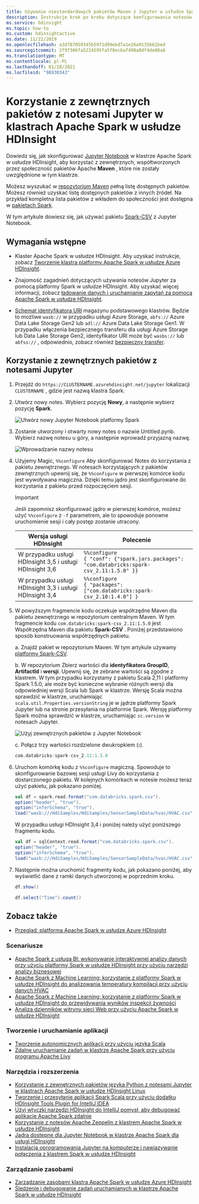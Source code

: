 ```yaml
---
title: Używanie niestandardowych pakietów Maven z Jupyter w usłudze Spark — Azure HDInsight
description: Instrukcje krok po kroku dotyczące konfigurowania notesów Jupyter dostępnych z klastrami usługi HDInsight Spark do używania niestandardowych pakietów Maven.
ms.service: hdinsight
ms.topic: how-to
ms.custom: hdinsightactive
ms.date: 11/22/2019
ms.openlocfilehash: a3d787059345b5971d99ebd7a1e26a9135b61bed
ms.sourcegitcommit: 2f9f306fa5224595fa5f8ec6af498a0df4de08a8
ms.translationtype: MT
ms.contentlocale: pl-PL
ms.lasthandoff: 01/28/2021
ms.locfileid: "98930343"
---
```

# <a name="use-external-packages-with-jupyter-notebooks-in-apache-spark-clusters-on-hdinsight"></a>Korzystanie z zewnętrznych pakietów z notesami Jupyter w klastrach Apache Spark w usłudze HDInsight

Dowiedz się, jak skonfigurować [Jupyter Notebook](https://jupyter.org/) w klastrze Apache Spark w usłudze HDInsight, aby korzystać z zewnętrznych, współtworzonych przez społeczność pakietów Apache **Maven** , które nie zostały uwzględnione w tym klastrze.

Możesz wyszukać w [repozytorium Maven](https://search.maven.org/) pełną listę dostępnych pakietów. Możesz również uzyskać listę dostępnych pakietów z innych źródeł. Na przykład kompletna lista pakietów z wkładem do społeczności jest dostępna w [pakietach Spark](https://spark-packages.org/).

W tym artykule dowiesz się, jak używać pakietu [Spark-CSV](https://search.maven.org/#artifactdetails%7Ccom.databricks%7Cspark-csv_2.10%7C1.4.0%7Cjar) z Jupyter Notebook.

## <a name="prerequisites"></a>Wymagania wstępne

* Klaster Apache Spark w usłudze HDInsight. Aby uzyskać instrukcje, zobacz [Tworzenie klastra platformy Apache Spark w usłudze Azure HDInsight](apache-spark-jupyter-spark-sql.md).

* Znajomość zagadnień dotyczących używania notesów Jupyter za pomocą platformy Spark w usłudze HDInsight. Aby uzyskać więcej informacji, zobacz [ładowanie danych i uruchamianie zapytań za pomocą Apache Spark w usłudze HDInsight](./apache-spark-load-data-run-query.md).

* [Schemat identyfikatora URI](../hdinsight-hadoop-linux-information.md#URI-and-scheme) magazynu podstawowego klastrów. Będzie to możliwe `wasb://` w przypadku usługi Azure Storage, `abfs://` Azure Data Lake Storage Gen2 lub `adl://` Azure Data Lake Storage Gen1. W przypadku włączenia bezpiecznego transferu dla usługi Azure Storage lub Data Lake Storage Gen2, identyfikator URI może być `wasbs://` lub `abfss://` , odpowiednio, zobacz również [bezpieczny transfer](../../storage/common/storage-require-secure-transfer.md).

## <a name="use-external-packages-with-jupyter-notebooks"></a>Korzystanie z zewnętrznych pakietów z notesami Jupyter

1. Przejdź do `https://CLUSTERNAME.azurehdinsight.net/jupyter` lokalizacji `CLUSTERNAME` , gdzie jest nazwą klastra Spark.

1. Utwórz nowy notes. Wybierz pozycję **Nowy**, a następnie wybierz pozycję **Spark**.

    ![Utwórz nowy Jupyter Notebook platformy Spark](./media/apache-spark-jupyter-notebook-use-external-packages/hdinsight-spark-create-notebook.png "Utwórz nowy Jupyter Notebook")

1. Zostanie utworzony i otwarty nowy notes o nazwie Untitled.pynb. Wybierz nazwę notesu u góry, a następnie wprowadź przyjazną nazwę.

    ![Wprowadzanie nazwy notesu](./media/apache-spark-jupyter-notebook-use-external-packages/hdinsight-spark-name-notebook.png "Wprowadzanie nazwy notesu")

1. Użyjemy Magic, `%%configure` Aby skonfigurować Notes do korzystania z pakietu zewnętrznego. W notesach korzystających z pakietów zewnętrznych upewnij się, że `%%configure` w pierwszej komórce kodu jest wywoływana magiczna. Dzięki temu jądro jest skonfigurowane do korzystania z pakietu przed rozpoczęciem sesji.

    >[!IMPORTANT]  
    >Jeśli zapomnisz skonfigurować jądro w pierwszej komórce, możesz użyć `%%configure` z `-f` parametrem, ale to spowoduje ponowne uruchomienie sesji i cały postęp zostanie utracony.

    | Wersja usługi HDInsight | Polecenie |
    |-------------------|---------|
    | W przypadku usługi HDInsight 3,5 i usługi HDInsight 3,6 | `%%configure`<br>`{ "conf": {"spark.jars.packages": "com.databricks:spark-csv_2.11:1.5.0" }}`|
    |W przypadku usługi HDInsight 3,3 i usługi HDInsight 3,4 | `%%configure` <br>`{ "packages":["com.databricks:spark-csv_2.10:1.4.0"] }`|

1. W powyższym fragmencie kodu oczekuje współrzędne Maven dla pakietu zewnętrznego w repozytorium centralnym Maven. W tym fragmencie kodu `com.databricks:spark-csv_2.11:1.5.0` jest Współrzędna Maven dla pakietu **Spark-CSV** . Poniżej przedstawiono sposób konstruowania współrzędnych pakietu.

    a. Znajdź pakiet w repozytorium Maven. W tym artykule używamy [platformy Spark-CSV](https://mvnrepository.com/artifact/com.databricks/spark-csv).

    b. W repozytorium Zbierz wartości dla **identyfikatora GroupID**, **ArtifactId** i **wersji**. Upewnij się, że zebrane wartości są zgodne z klastrem. W tym przypadku korzystamy z pakietu Scala 2,11 i platformy Spark 1.5.0, ale może być konieczne wybranie różnych wersji dla odpowiedniej wersji Scala lub Spark w klastrze. Wersję Scala można sprawdzić w klastrze, uruchamiając `scala.util.Properties.versionString` je w jądrze platformy Spark Jupyter lub na stronie przesyłania na platformie Spark. Wersję platformy Spark można sprawdzić w klastrze, uruchamiając `sc.version` w notesach Jupyter.

    ![Użyj zewnętrznych pakietów z Jupyter Notebook](./media/apache-spark-jupyter-notebook-use-external-packages/use-external-packages-with-jupyter.png "Użyj zewnętrznych pakietów z Jupyter Notebook")

    c. Połącz trzy wartości rozdzielone dwukropkiem (**:**).

    ```scala
    com.databricks:spark-csv_2.11:1.5.0
    ```

1. Uruchom komórkę kodu z `%%configure` magiczną. Spowoduje to skonfigurowanie bazowej sesji usługi Livy do korzystania z dostarczonego pakietu. W kolejnych komórkach w notesie możesz teraz użyć pakietu, jak pokazano poniżej.

    ```scala
    val df = spark.read.format("com.databricks.spark.csv").
    option("header", "true").
    option("inferSchema", "true").
    load("wasb:///HdiSamples/HdiSamples/SensorSampleData/hvac/HVAC.csv")
    ```

    W przypadku usługi HDInsight 3,4 i poniżej należy użyć poniższego fragmentu kodu.

    ```scala
    val df = sqlContext.read.format("com.databricks.spark.csv").
    option("header", "true").
    option("inferSchema", "true").
    load("wasb:///HdiSamples/HdiSamples/SensorSampleData/hvac/HVAC.csv")
    ```

1. Następnie można uruchomić fragmenty kodu, jak pokazano poniżej, aby wyświetlić dane z ramki danych utworzonej w poprzednim kroku.

    ```scala
    df.show()
   
    df.select("Time").count()
    ```

## <a name="see-also"></a><a name="seealso"></a>Zobacz także

* [Przegląd: platforma Apache Spark w usłudze Azure HDInsight](apache-spark-overview.md)

### <a name="scenarios"></a>Scenariusze

* [Apache Spark z usługą BI: wykonywanie interaktywnej analizy danych przy użyciu platformy Spark w usłudze HDInsight przy użyciu narzędzi analizy biznesowej](apache-spark-use-bi-tools.md)
* [Apache Spark z Machine Learning: korzystanie z platformy Spark w usłudze HDInsight do analizowania temperatury kompilacji przy użyciu danych HVAC](apache-spark-ipython-notebook-machine-learning.md)
* [Apache Spark z Machine Learning: korzystanie z platformy Spark w usłudze HDInsight do przewidywania wyników inspekcji żywności](apache-spark-machine-learning-mllib-ipython.md)
* [Analiza dzienników witryny sieci Web przy użyciu Apache Spark w usłudze HDInsight](apache-spark-custom-library-website-log-analysis.md)

### <a name="create-and-run-applications"></a>Tworzenie i uruchamianie aplikacji

* [Tworzenie autonomicznych aplikacji przy użyciu języka Scala](apache-spark-create-standalone-application.md)
* [Zdalne uruchamianie zadań w klastrze Apache Spark przy użyciu programu Apache Livy](apache-spark-livy-rest-interface.md)

### <a name="tools-and-extensions"></a>Narzędzia i rozszerzenia

* [Korzystanie z zewnętrznych pakietów języka Python z notesami Jupyter w klastrach Apache Spark w usłudze HDInsight Linux](apache-spark-python-package-installation.md)
* [Tworzenie i przesyłanie aplikacji Spark Scala przy użyciu dodatku HDInsight Tools Plugin for IntelliJ IDEA](apache-spark-intellij-tool-plugin.md)
* [Użyj wtyczki narzędzi HDInsight do IntelliJ pomysł, aby debugować aplikacje Apache Spark zdalnie](apache-spark-intellij-tool-plugin-debug-jobs-remotely.md)
* [Korzystanie z notesów Apache Zeppelin z klastrem Apache Spark w usłudze HDInsight](apache-spark-zeppelin-notebook.md)
* [Jądra dostępne dla Jupyter Notebook w klastrze Apache Spark dla usługi HDInsight](apache-spark-jupyter-notebook-kernels.md)
* [Instalacja oprogramowania Jupyter na komputerze i nawiązywanie połączenia z klastrem Spark w usłudze HDInsight](apache-spark-jupyter-notebook-install-locally.md)

### <a name="manage-resources"></a>Zarządzanie zasobami

* [Zarządzanie zasobami klastra Apache Spark w usłudze Azure HDInsight](apache-spark-resource-manager.md)
* [Śledzenie i debugowanie zadań uruchamianych w klastrze Apache Spark w usłudze HDInsight](apache-spark-job-debugging.md)
